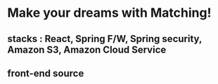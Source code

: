 # Make your dreams with Matching!

## stacks : React, Spring F/W, Spring security, Amazon S3, Amazon Cloud Service
## front-end source
